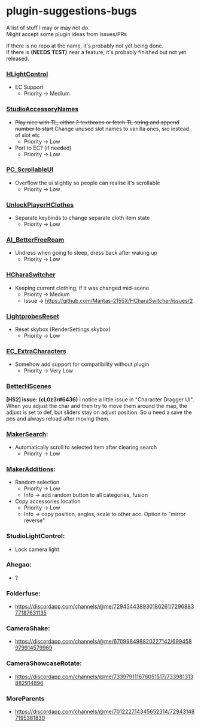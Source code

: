 # plugin-suggestions-bugs

A list of stuff I may or may not do.   
Might accept some plugin ideas from Issues/PRs

If there is no repo at the name, it's probably not yet being done.  
If there is **(NEEDS TEST)** near a feature, it's probably finished but not yet released.  

### [HLightControl](https://github.com/Mantas-2155X/HLightControl)
* EC Support
  * Priority -> Medium

### [StudioAccessoryNames](https://github.com/Mantas-2155X/StudioAccessoryNames)
* ~~Play nice with TL, either 2 textboxes or fetch TL string and append number to start~~ Change unused slot names to vanilla ones, sro instead of slot etc
  * Priority -> Low
* Port to EC? (if needed)
  * Priority -> Low

### [PC_ScrollableUI](https://github.com/Mantas-2155X/PC_ScrollableUI)
* Overflow the ui slightly so people can realise it's scrollable
  * Priority -> Low

### [UnlockPlayerHClothes](https://github.com/Mantas-2155X/UnlockPlayerHClothes)
* Separate keybinds to change separate cloth item state
  * Priority -> Low

### [AI_BetterFreeRoam](https://github.com/Mantas-2155X/AI_BetterFreeRoam)
* Undress when going to sleep, dress back after waking up
  * Priority -> Low

### [HCharaSwitcher](https://github.com/Mantas-2155X/HCharaSwitcher)
* Keeping current clothing, if it was changed mid-scene
  * Priority -> Medium
  * Issue -> https://github.com/Mantas-2155X/HCharaSwitcher/issues/2

### [LightprobesReset](https://github.com/Mantas-2155X/LightprobesReset)
* Reset skybox (RenderSettings.skybox)
  * Priority -> Low

### [EC_ExtraCharacters](https://github.com/Mantas-2155X/EC_ExtraCharacters)
* Somehow add support for compatibility without plugin
  * Priority -> Very Low

### [BetterHScenes](https://github.com/Mantas-2155X/BetterHScenes)
**[HS2] issue: (cL0z3r#6436)** i notice a little issue in "Character Dragger UI".  When you adjust the char and then try to move them around the map, the adjust is set to def, but sliders stay on adjust position. So u need a save the pos and always reload after moving them.

### [MakerSearch](https://github.com/Mantas-2155X/MakerSearch):
* Automatically scroll to selected item after clearing search
  * Priority -> Low

### [MakerAdditions](https://github.com/Mantas-2155X/MakerAdditions):
* Random selection
  * Priority -> Low
  * Info -> add random button to all categories, fusion
* Copy accessories location
  * Priority -> Low
  * Info -> copy position, angles, scale to other acc. Option to "mirror reverse"

### StudioLightControl:
* Lock camera light

### Ahegao:
* ?

### Folderfuse:
* https://discordapp.com/channels/@me/729454438930186261/729688377187631135

### CameraShake:
* https://discordapp.com/channels/@me/670998498820227142/699458979914579969

### CameraShowcaseRotate: 
* https://discordapp.com/channels/@me/733979111676051517/733981313882914896

### MoreParents
* https://discordapp.com/channels/@me/701222714345652314/729431487195381830
